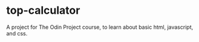 # top-calculator

A project for The Odin Project course, to learn about basic html, javascript,
and css.
